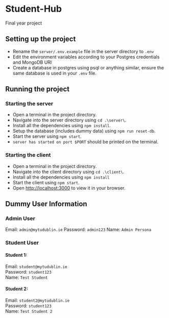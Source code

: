 # Student-Hub

Final year project

## Setting up the project

- Rename the `server/.env.example` file in the server directory to `.env`
- Edit the environment variables according to your Postgres credentials and MongoDB URI
- Create a database in postgres using psql or anything similar, ensure the same database is used in your `.env` file.

## Running the project

### Starting the server

- Open a terminal in the project directory.
- Navigate into the server directory using `cd .\server\`.
- Install all the dependencies using `npm install`.
- Setup the database (includes dummy data) using `npm run reset-db`.
- Start the server using `npm start`.
- `server has started on port $PORT` should be printed on the terminal.

### Starting the client

- Open a terminal in the project directory.
- Navigate into the client directory using `cd .\client\`.
- Install all the dependencies using `npm install`
- Start the client using `npm start`.
- Open [http://localhost:3000](http://localhost:3000) to view it in your browser.

## Dummy User Information

### Admin User

Email: `admin@mytudublin.ie`
Password: `admin123`
Name: `Admin Persona`

### Student User

#### Student 1:

Email: `student@mytudublin.ie`\
Password: `student123`\
Name: `Test Student`

#### Student 2:

Email: `student2@mytudublin.ie`\
Password: `student123`\
Name: `Test Student 2`
